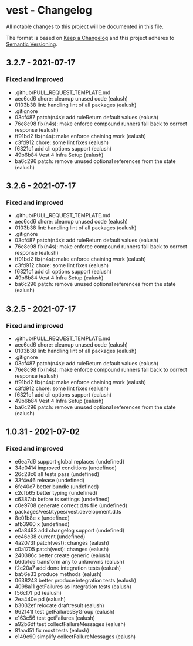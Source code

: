 # vest - Changelog

All notable changes to this project will be documented in this file.

The format is based on [Keep a Changelog](http://keepachangelog.com/en/1.0.0/) and this project adheres to [Semantic Versioning](http://semver.org/spec/v2.0.0.html).

## 3.2.7 - 2021-07-17

### Fixed and improved

- .github/PULL_REQUEST_TEMPLATE.md
- aec6cd6 chore: cleanup unused code (ealush)
- 0103b38 lint: handling lint of all packages (ealush)
- .gitignore
- 03cf487 patch(n4s): add ruleReturn default values (ealush)
- 76e8c98 fix(n4s): make enforce compound runners fall back to correct response (ealush)
- ff91bd2 fix(n4s): make enforce chaining work (ealush)
- c3fd912 chore: some lint fixes (ealush)
- f6321cf add cli options support (ealush)
- 49b6b84 Vest 4 Infra Setup (ealush)
- ba6c296 patch: remove unused optional references from the state (ealush)

## 3.2.6 - 2021-07-17

### Fixed and improved

- .github/PULL_REQUEST_TEMPLATE.md
- aec6cd6 chore: cleanup unused code (ealush)
- 0103b38 lint: handling lint of all packages (ealush)
- .gitignore
- 03cf487 patch(n4s): add ruleReturn default values (ealush)
- 76e8c98 fix(n4s): make enforce compound runners fall back to correct response (ealush)
- ff91bd2 fix(n4s): make enforce chaining work (ealush)
- c3fd912 chore: some lint fixes (ealush)
- f6321cf add cli options support (ealush)
- 49b6b84 Vest 4 Infra Setup (ealush)
- ba6c296 patch: remove unused optional references from the state (ealush)

## 3.2.5 - 2021-07-17

### Fixed and improved

- .github/PULL_REQUEST_TEMPLATE.md
- aec6cd6 chore: cleanup unused code (ealush)
- 0103b38 lint: handling lint of all packages (ealush)
- .gitignore
- 03cf487 patch(n4s): add ruleReturn default values (ealush)
- 76e8c98 fix(n4s): make enforce compound runners fall back to correct response (ealush)
- ff91bd2 fix(n4s): make enforce chaining work (ealush)
- c3fd912 chore: some lint fixes (ealush)
- f6321cf add cli options support (ealush)
- 49b6b84 Vest 4 Infra Setup (ealush)
- ba6c296 patch: remove unused optional references from the state (ealush)

## 1.0.31 - 2021-07-02

### Fixed and improved

- e6ea7d6 support global replaces (undefined)
- 34e0414 improved conditions (undefined)
- 26c28c6 all tests pass (undefined)
- 33f4e46 release (undefined)
- 6fe40c7 better bundle (undefined)
- c2cfb65 better typing (undefined)
- c6387ab before ts settings (undefined)
- c0e9708 generate correct d.ts file (undefined)
- packages/vest/types/vest.development.d.ts
- 8e01b8e x (undefined)
- afb3960 x (undefined)
- e0a8463 add changelog support (undefined)
- cc46c38 current (undefined)
- 4a2073f patch(vest): changes (ealush)
- c0a1705 patch(vest): changes (ealush)
- 240386c better create generic (ealush)
- b6db1c6 transform any to unknowns (ealush)
- f2c20a7 add done integration tests (ealush)
- ba56e33 produce methods (ealush)
- 0638243 better produce integration tests (ealush)
- 4098a11 getFailures as integration tests (ealush)
- f56cf7f pd (ealush)
- 2ea440e pd (ealush)
- b3032ef relocate draftresult (ealush)
- 962141f test getFailuresByGroup (ealush)
- e163c56 test getFailures (ealush)
- a92b6df test collectFailureMessages (ealush)
- 81aad51 fix most tests (ealush)
- c149e90 simplify collectFailureMessages (ealush)
